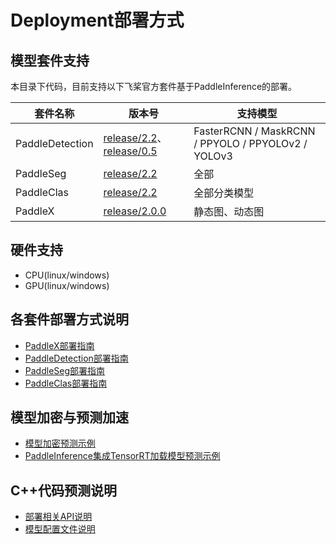 # Deployment部署方式


## 模型套件支持
本目录下代码，目前支持以下飞桨官方套件基于PaddleInference的部署。

| 套件名称 | 版本号   | 支持模型 | 
| -------- | -------- | ------- |
| PaddleDetection  | [release/2.2](https://github.com/PaddlePaddle/PaddleDetection/tree/release/2.2)、[release/0.5](https://github.com/PaddlePaddle/PaddleDetection/tree/release/0.5) |  FasterRCNN / MaskRCNN / PPYOLO / PPYOLOv2 / YOLOv3   |  
| PaddleSeg        | [release/2.2](https://github.com/PaddlePaddle/PaddleSeg/tree/release/2.2)       |  全部  |
| PaddleClas       | [release/2.2](https://github.com/PaddlePaddle/PaddleClas/tree/release/2.2)      |  全部分类模型  |
| PaddleX          | [release/2.0.0](https://github.com/PaddlePaddle/PaddleX)                        |  静态图、动态图   |

## 硬件支持
- CPU(linux/windows)
- GPU(linux/windows)

## 各套件部署方式说明

- [PaddleX部署指南](./models/paddlex.md)
- [PaddleDetection部署指南](./models/paddledetection.md)
- [PaddleSeg部署指南](./models/paddleseg.md)
- [PaddleClas部署指南](./models/paddleclas.md)

## 模型加密与预测加速

- [模型加密预测示例](./demo/decrypt_infer.md)
- [PaddleInference集成TensorRT加载模型预测示例](./demo/tensorrt_infer.md)

## <h2 id="1">C++代码预测说明</h2>

- [部署相关API说明](./apis/model.md)
- [模型配置文件说明](./apis/yaml.md)
